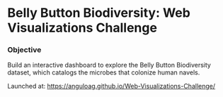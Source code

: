 # Belly Button Biodiversity: Web Visualizations Challenge

### Objective
Build an interactive dashboard to explore the Belly Button Biodiversity dataset, which catalogs the microbes that colonize human navels. 


Launched at: https://anguloag.github.io/Web-Visualizations-Challenge/
